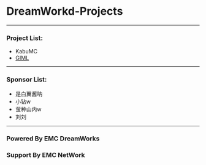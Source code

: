# DreamWorkd-Projects
------------
### Project List:
- KabuMC
- [GIML](https://github.com/whydesd/DreamWorks-Projects/tree/DW-Projects/GIML)
------------
### Sponsor List:
- 是白翼酱呐
- 小钻w
- 萤种山内w
- 刘刘
------------
### Powered By EMC DreamWorks
### Support By EMC NetWork
